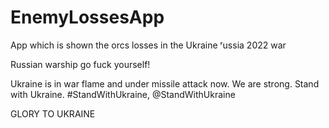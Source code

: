 # EnemyLossesApp
App which is shown the orcs losses in the Ukraine ʳussia 2022 war

Russian warship go fuck yourself!

Ukraine is in war flame and under missile attack now. We are strong. Stand with Ukraine. #StandWithUkraine, @StandWithUkraine

GLORY TO UKRAINE
